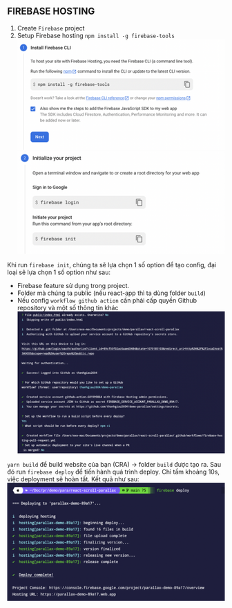 ## FIREBASE HOSTING

1. Create `Firebase` project
2. Setup Firebase hosting
`npm install -g firebase-tools`
![hosting](/images/firebase_hosting/hosting1.png)
![hosting](/images/firebase_hosting/hosting2.png)

Khi run `firebase init`, chúng ta sẽ lựa chọn 1 số option để tạo config, đại loại sẽ lựa chọn 1 số option như sau:
- Firebase feature sử dụng trong project.
- Folder mà chúng ta public (nếu react-app thì ta dùng folder `build`)
- Nếu config `workflow github action` cần phải cấp quyền Github repository và một số thông tin khác
![hosting](/images/firebase_hosting/hosting3.png)

`yarn build` để build website của bạn (CRA) → folder `build` được tạo ra.
Sau đó run `firebase deploy` để tiến hành quá trình deploy.
Chỉ tầm khoảng 10s, việc deployment sẽ hoàn tất.
Kết quả như sau:
![hosting](/images/firebase_hosting/hosting4.png)